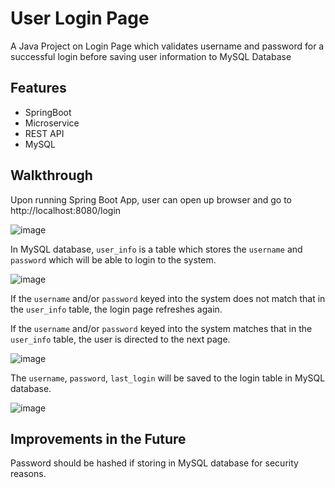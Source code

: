 # User Login Page
A Java Project on Login Page which validates username and password for a successful login before saving user information to MySQL Database

## Features
* SpringBoot
* Microservice
* REST API
* MySQL

## Walkthrough
Upon running Spring Boot App, user can open up browser and go to http://localhost:8080/login

![image](https://user-images.githubusercontent.com/101394672/204129060-87c448f0-f0bf-468b-8eea-37a63c61b68d.png)

In MySQL database, `user_info` is a table which stores the `username` and `password` which will be able to login to the system.

![image](https://user-images.githubusercontent.com/101394672/204129195-ac8777e2-3335-4580-a387-b0d6b016c9d9.png)

If the `username` and/or `password` keyed into the system does not match that in the `user_info` table, the login page refreshes again.

If the `username` and/or `password` keyed into the system matches that in the `user_info` table, the user is directed to the next page.

![image](https://user-images.githubusercontent.com/101394672/204129799-209feb93-4599-46fd-afbe-e481c150fd5e.png)

The `username`, `password`, `last_login` will be saved to the login table in MySQL database.

![image](https://user-images.githubusercontent.com/101394672/204129415-59f8803e-829f-47f7-91b2-5ee7e03053aa.png)

## Improvements in the Future
Password should be hashed if storing in MySQL database for security reasons.
